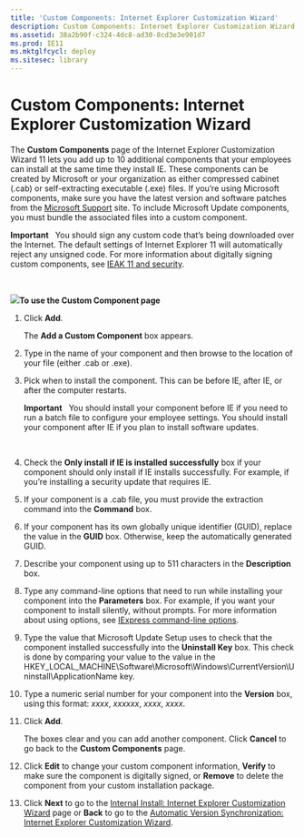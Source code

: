 ```yaml
---
title: 'Custom Components: Internet Explorer Customization Wizard'
description: Custom Components: Internet Explorer Customization Wizard
ms.assetid: 38a2b90f-c324-4dc8-ad30-8cd3e3e901d7
ms.prod: IE11
ms.mktglfcycl: deploy
ms.sitesec: library
---
```


# Custom Components: Internet Explorer Customization Wizard


The **Custom Components** page of the Internet Explorer Customization Wizard 11 lets you add up to 10 additional components that your employees can install at the same time they install IE. These components can be created by Microsoft or your organization as either compressed cabinet (.cab) or self-extracting executable (.exe) files. If you’re using Microsoft components, make sure you have the latest version and software patches from the [Microsoft Support](http://go.microsoft.com/fwlink/?LinkId=258658) site. To include Microsoft Update components, you must bundle the associated files into a custom component.

**Important**  
You should sign any custom code that’s being downloaded over the Internet. The default settings of Internet Explorer 11 will automatically reject any unsigned code. For more information about digitally signing custom components, see [IEAK 11 and security](ieak-11-and-security.md).

 

![](../common/wedge.gif)**To use the Custom Component page**

1.  Click **Add**.

    The **Add a Custom Component** box appears.

2.  Type in the name of your component and then browse to the location of your file (either .cab or .exe).

3.  Pick when to install the component. This can be before IE, after IE, or after the computer restarts.

    **Important**  
    You should install your component before IE if you need to run a batch file to configure your employee settings. You should install your component after IE if you plan to install software updates.

     

4.  Check the **Only install if IE is installed successfully** box if your component should only install if IE installs successfully. For example, if you’re installing a security update that requires IE.

5.  If your component is a .cab file, you must provide the extraction command into the **Command** box.

6.  If your component has its own globally unique identifier (GUID), replace the value in the **GUID** box. Otherwise, keep the automatically generated GUID.

7.  Describe your component using up to 511 characters in the **Description** box.

8.  Type any command-line options that need to run while installing your component into the **Parameters** box. For example, if you want your component to install silently, without prompts. For more information about using options, see [IExpress command-line options](iexpress-command-line-options.md).

9.  Type the value that Microsoft Update Setup uses to check that the component installed successfully into the **Uninstall Key** box. This check is done by comparing your value to the value in the HKEY\_LOCAL\_MACHINE\\Software\\Microsoft\\Windows\\CurrentVersion\\Uninstall\\ApplicationName key.

10. Type a numeric serial number for your component into the **Version** box, using this format: *xxxx*, *xxxxxx*, *xxxx*, *xxxx*.

11. Click **Add**.

    The boxes clear and you can add another component. Click **Cancel** to go back to the **Custom Components** page.

12. Click **Edit** to change your custom component information, **Verify** to make sure the component is digitally signed, or **Remove** to delete the component from your custom installation package.

13. Click **Next** to go to the [Internal Install: Internet Explorer Customization Wizard](internal-install-internet-explorer-customization-wizard.md) page or **Back** to go to the [Automatic Version Synchronization: Internet Explorer Customization Wizard](automatic-version-synchronization-internet-explorer-customization-wizard.md).

 

 





